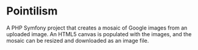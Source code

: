 Pointilism
==========

A PHP Symfony project that creates a mosaic of Google images from an uploaded image. 
An HTML5 canvas is populated with the images, and the mosaic can be resized and downloaded as an image file.
